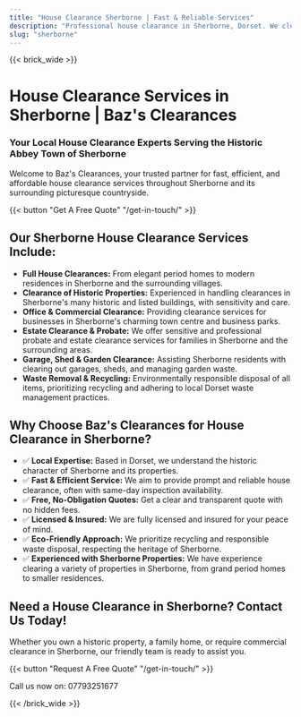 ```yaml
---
title: "House Clearance Sherborne | Fast & Reliable Services"
description: "Professional house clearance in Sherborne, Dorset. We clear homes in this historic Abbey town. Free quotes & same-day inspection."
slug: "sherborne"
---
```


{{< brick_wide >}}
# House Clearance Services in Sherborne | Baz's Clearances

### Your Local House Clearance Experts Serving the Historic Abbey Town of Sherborne

Welcome to Baz's Clearances, your trusted partner for fast, efficient, and affordable house clearance services throughout Sherborne and its surrounding picturesque countryside.

{{< button "Get A Free Quote" "/get-in-touch/" >}}

## Our Sherborne House Clearance Services Include:

* **Full House Clearances:** From elegant period homes to modern residences in Sherborne and the surrounding villages.
* **Clearance of Historic Properties:** Experienced in handling clearances in Sherborne's many historic and listed buildings, with sensitivity and care.
* **Office & Commercial Clearance:** Providing clearance services for businesses in Sherborne's charming town centre and business parks.
* **Estate Clearance & Probate:** We offer sensitive and professional probate and estate clearance services for families in Sherborne and the surrounding areas.
* **Garage, Shed & Garden Clearance:** Assisting Sherborne residents with clearing out garages, sheds, and managing garden waste.
* **Waste Removal & Recycling:** Environmentally responsible disposal of all items, prioritizing recycling and adhering to local Dorset waste management practices.

## Why Choose Baz's Clearances for House Clearance in Sherborne?

* ✅ **Local Expertise:** Based in Dorset, we understand the historic character of Sherborne and its properties.
* ✅ **Fast & Efficient Service:** We aim to provide prompt and reliable house clearance, often with same-day inspection availability.
* ✅ **Free, No-Obligation Quotes:** Get a clear and transparent quote with no hidden fees.
* ✅ **Licensed & Insured:** We are fully licensed and insured for your peace of mind.
* ✅ **Eco-Friendly Approach:** We prioritize recycling and responsible waste disposal, respecting the heritage of Sherborne.
* ✅ **Experienced with Sherborne Properties:** We have experience clearing a variety of properties in Sherborne, from grand period homes to smaller residences.

## Need a House Clearance in Sherborne? Contact Us Today!

Whether you own a historic property, a family home, or require commercial clearance in Sherborne, our friendly team is ready to assist you.

{{< button "Request A Free Quote" "/get-in-touch/" >}}

Call us now on: 07793251677

{{< /brick_wide >}}
